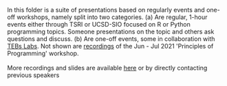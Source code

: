 In this folder is a suite of presentations based on regularly events and one-off workshops, namely split into two categories. (a) Are regular, 1-hour events either through TSRI or UCSD-SIO focused on R or Python programming topics. Someone presentations on the topic and others ask questions and discuss. (b) Are one-off events, some in collaboration with [TEBs Labs](https://github.com/Tebs-Lab). Not shown are [recordings](https://drive.google.com/drive/folders/1xmmLb6MYt6lt02t_fInbxScUddCitqLJ?usp=sharing) of the Jun - Jul 2021 'Principles of Programming' workshop.
<br><br>
More recordings and slides are available [here](https://drive.google.com/drive/folders/1NI-2vk0pkR3h5CtN1D5vsbFRkJnV-TSo?usp=sharing) or by directly contacting previous speakers 